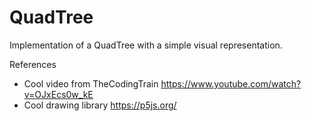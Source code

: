 # QuadTree
Implementation of a QuadTree with a simple visual representation.

References
 - Cool video from TheCodingTrain https://www.youtube.com/watch?v=OJxEcs0w_kE
 - Cool drawing library https://p5js.org/
